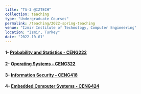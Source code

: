 ```yaml
---
title: "TA-3 @IZTECH"
collection: teaching
type: "Undergraduate Courses"
permalink: /teaching/2022-spring-teaching
venue: "Izmir Institute of Technology, Computer Engineering"
location: "Izmir, Turkey"
date: "2022-10-01"
---
```


#### 1- [Probability and Statistics - CENG222](https://ceng.iyte.edu.tr/courses/ceng-222/)
#### 2- [Operating Systems - CENG322](https://ceng.iyte.edu.tr/courses/ceng-322/)
#### 3- [Information Security - CENG418](https://ceng.iyte.edu.tr/courses/ceng-418/) 
#### 4- [Embedded Computer Systems - CENG424](https://ceng.iyte.edu.tr/courses/ceng-424/)
